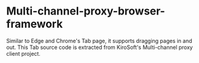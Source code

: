 # Multi-channel-proxy-browser-framework
Similar to Edge and Chrome's Tab page, it supports dragging pages in and out. This Tab  source code is extracted from KiroSoft's Multi-channel proxy client project.
